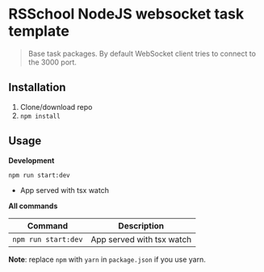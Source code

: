 # RSSchool NodeJS websocket task template
> Base task packages. 
> By default WebSocket client tries to connect to the 3000 port.

## Installation
1. Clone/download repo
2. `npm install`

## Usage
**Development**

`npm run start:dev`

* App served with tsx watch


**All commands**

Command | Description
--- | ---
`npm run start:dev` | App served  with tsx watch


**Note**: replace `npm` with `yarn` in `package.json` if you use yarn.
